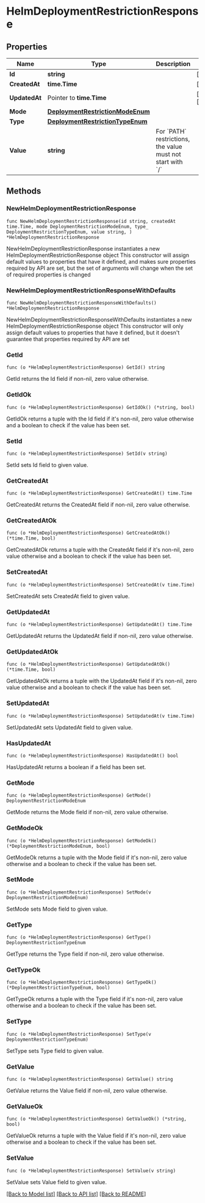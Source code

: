 # HelmDeploymentRestrictionResponse

## Properties

Name | Type | Description | Notes
------------ | ------------- | ------------- | -------------
**Id** | **string** |  | [readonly] 
**CreatedAt** | **time.Time** |  | [readonly] 
**UpdatedAt** | Pointer to **time.Time** |  | [optional] [readonly] 
**Mode** | [**DeploymentRestrictionModeEnum**](DeploymentRestrictionModeEnum.md) |  | 
**Type** | [**DeploymentRestrictionTypeEnum**](DeploymentRestrictionTypeEnum.md) |  | 
**Value** | **string** | For &#x60;PATH&#x60; restrictions, the value must not start with &#x60;/&#x60; | 

## Methods

### NewHelmDeploymentRestrictionResponse

`func NewHelmDeploymentRestrictionResponse(id string, createdAt time.Time, mode DeploymentRestrictionModeEnum, type_ DeploymentRestrictionTypeEnum, value string, ) *HelmDeploymentRestrictionResponse`

NewHelmDeploymentRestrictionResponse instantiates a new HelmDeploymentRestrictionResponse object
This constructor will assign default values to properties that have it defined,
and makes sure properties required by API are set, but the set of arguments
will change when the set of required properties is changed

### NewHelmDeploymentRestrictionResponseWithDefaults

`func NewHelmDeploymentRestrictionResponseWithDefaults() *HelmDeploymentRestrictionResponse`

NewHelmDeploymentRestrictionResponseWithDefaults instantiates a new HelmDeploymentRestrictionResponse object
This constructor will only assign default values to properties that have it defined,
but it doesn't guarantee that properties required by API are set

### GetId

`func (o *HelmDeploymentRestrictionResponse) GetId() string`

GetId returns the Id field if non-nil, zero value otherwise.

### GetIdOk

`func (o *HelmDeploymentRestrictionResponse) GetIdOk() (*string, bool)`

GetIdOk returns a tuple with the Id field if it's non-nil, zero value otherwise
and a boolean to check if the value has been set.

### SetId

`func (o *HelmDeploymentRestrictionResponse) SetId(v string)`

SetId sets Id field to given value.


### GetCreatedAt

`func (o *HelmDeploymentRestrictionResponse) GetCreatedAt() time.Time`

GetCreatedAt returns the CreatedAt field if non-nil, zero value otherwise.

### GetCreatedAtOk

`func (o *HelmDeploymentRestrictionResponse) GetCreatedAtOk() (*time.Time, bool)`

GetCreatedAtOk returns a tuple with the CreatedAt field if it's non-nil, zero value otherwise
and a boolean to check if the value has been set.

### SetCreatedAt

`func (o *HelmDeploymentRestrictionResponse) SetCreatedAt(v time.Time)`

SetCreatedAt sets CreatedAt field to given value.


### GetUpdatedAt

`func (o *HelmDeploymentRestrictionResponse) GetUpdatedAt() time.Time`

GetUpdatedAt returns the UpdatedAt field if non-nil, zero value otherwise.

### GetUpdatedAtOk

`func (o *HelmDeploymentRestrictionResponse) GetUpdatedAtOk() (*time.Time, bool)`

GetUpdatedAtOk returns a tuple with the UpdatedAt field if it's non-nil, zero value otherwise
and a boolean to check if the value has been set.

### SetUpdatedAt

`func (o *HelmDeploymentRestrictionResponse) SetUpdatedAt(v time.Time)`

SetUpdatedAt sets UpdatedAt field to given value.

### HasUpdatedAt

`func (o *HelmDeploymentRestrictionResponse) HasUpdatedAt() bool`

HasUpdatedAt returns a boolean if a field has been set.

### GetMode

`func (o *HelmDeploymentRestrictionResponse) GetMode() DeploymentRestrictionModeEnum`

GetMode returns the Mode field if non-nil, zero value otherwise.

### GetModeOk

`func (o *HelmDeploymentRestrictionResponse) GetModeOk() (*DeploymentRestrictionModeEnum, bool)`

GetModeOk returns a tuple with the Mode field if it's non-nil, zero value otherwise
and a boolean to check if the value has been set.

### SetMode

`func (o *HelmDeploymentRestrictionResponse) SetMode(v DeploymentRestrictionModeEnum)`

SetMode sets Mode field to given value.


### GetType

`func (o *HelmDeploymentRestrictionResponse) GetType() DeploymentRestrictionTypeEnum`

GetType returns the Type field if non-nil, zero value otherwise.

### GetTypeOk

`func (o *HelmDeploymentRestrictionResponse) GetTypeOk() (*DeploymentRestrictionTypeEnum, bool)`

GetTypeOk returns a tuple with the Type field if it's non-nil, zero value otherwise
and a boolean to check if the value has been set.

### SetType

`func (o *HelmDeploymentRestrictionResponse) SetType(v DeploymentRestrictionTypeEnum)`

SetType sets Type field to given value.


### GetValue

`func (o *HelmDeploymentRestrictionResponse) GetValue() string`

GetValue returns the Value field if non-nil, zero value otherwise.

### GetValueOk

`func (o *HelmDeploymentRestrictionResponse) GetValueOk() (*string, bool)`

GetValueOk returns a tuple with the Value field if it's non-nil, zero value otherwise
and a boolean to check if the value has been set.

### SetValue

`func (o *HelmDeploymentRestrictionResponse) SetValue(v string)`

SetValue sets Value field to given value.



[[Back to Model list]](../README.md#documentation-for-models) [[Back to API list]](../README.md#documentation-for-api-endpoints) [[Back to README]](../README.md)



